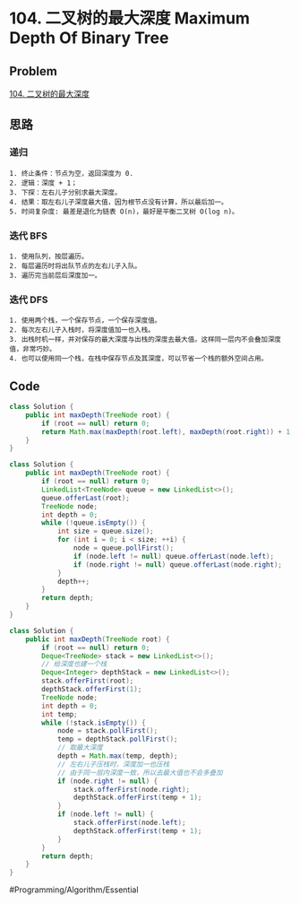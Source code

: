 # 104. 二叉树的最大深度 Maximum Depth Of Binary Tree

## Problem

[104. 二叉树的最大深度](https://leetcode-cn.com/problems/maximum-depth-of-binary-tree/) 

## 思路

### 递归

	1. 终止条件：节点为空，返回深度为 0.
	2. 逻辑：深度 + 1；
	3. 下探：左右儿子分别求最大深度。
	4. 结果：取左右儿子深度最大值，因为根节点没有计算，所以最后加一。
	5. 时间复杂度: 最差是退化为链表 O(n)，最好是平衡二叉树 O(log n)。

### 迭代 BFS

	1. 使用队列，按层遍历。
	2. 每层遍历时将出队节点的左右儿子入队。
	3. 遍历完当前层后深度加一。

### 迭代 DFS

	1. 使用两个栈，一个保存节点，一个保存深度值。
	2. 每次左右儿子入栈时，将深度值加一也入栈。
	3. 出栈时机一样，并对保存的最大深度与出栈的深度去最大值。这样同一层内不会叠加深度值，非常巧妙。
	4. 也可以使用同一个栈，在栈中保存节点及其深度，可以节省一个栈的额外空间占用。

## Code

```java
class Solution {
    public int maxDepth(TreeNode root) {
        if (root == null) return 0;
        return Math.max(maxDepth(root.left), maxDepth(root.right)) + 1;
    }
}
```

```java
class Solution {
    public int maxDepth(TreeNode root) {
        if (root == null) return 0;
        LinkedList<TreeNode> queue = new LinkedList<>();
        queue.offerLast(root);
        TreeNode node;
        int depth = 0;
        while (!queue.isEmpty()) {
            int size = queue.size();
            for (int i = 0; i < size; ++i) {
                node = queue.pollFirst();
                if (node.left != null) queue.offerLast(node.left);
                if (node.right != null) queue.offerLast(node.right);
            }
            depth++;
        }
        return depth;
    }
}
```

```java
class Solution {
    public int maxDepth(TreeNode root) {
        if (root == null) return 0;
        Deque<TreeNode> stack = new LinkedList<>();
        // 给深度也建一个栈
        Deque<Integer> depthStack = new LinkedList<>();
        stack.offerFirst(root);
        depthStack.offerFirst(1);
        TreeNode node;
        int depth = 0;
        int temp;
        while (!stack.isEmpty()) {
            node = stack.pollFirst();
            temp = depthStack.pollFirst();
            // 取最大深度
            depth = Math.max(temp, depth);
            // 左右儿子压栈时，深度加一也压栈
            // 由于同一层内深度一致，所以去最大值也不会多叠加
            if (node.right != null) {
                stack.offerFirst(node.right);
                depthStack.offerFirst(temp + 1);
            }
            if (node.left != null) {
                stack.offerFirst(node.left);
                depthStack.offerFirst(temp + 1);
            }
        }
        return depth;
    }
}
```

#Programming/Algorithm/Essential

